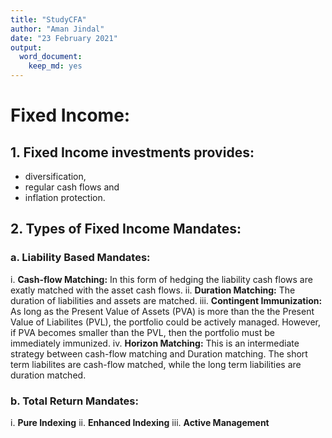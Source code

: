 ```yaml
---
title: "StudyCFA"
author: "Aman Jindal"
date: "23 February 2021"
output: 
  word_document: 
    keep_md: yes
---
```


# Fixed Income:

## 1. Fixed Income investments provides:
- diversification,
- regular cash flows and 
- inflation protection.

## 2. Types of Fixed Income Mandates:

### a. Liability Based Mandates:

i. **Cash-flow Matching:** 
    In this form of hedging the liability cash flows are exatly matched with the asset cash flows.
ii. **Duration Matching:** 
    The duration of liabilities and assets are matched.
iii. **Contingent Immunization:**
    As long as the Present Value of Assets (PVA) is more than the the Present Value of Liabilites (PVL), the portfolio could         be actively managed. However, if PVA becomes smaller than the PVL, then the portfolio must be immediately immunized.
iv. **Horizon Matching:**
    This is an intermediate strategy between cash-flow matching and Duration matching. The short term liabilites are                 cash-flow matched, while the long term liabilities are duration matched.

### b. Total Return Mandates:

i. **Pure Indexing**
ii. **Enhanced Indexing**
iii. **Active Management**
        

            
    
    
    
    
    
    
